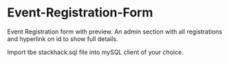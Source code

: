 # Event-Registration-Form
Event Registration form with preview. An admin section with all registrations and hyperlink on id to show full details.

Import tbe stackhack.sql file into mySQL client of your choice.


